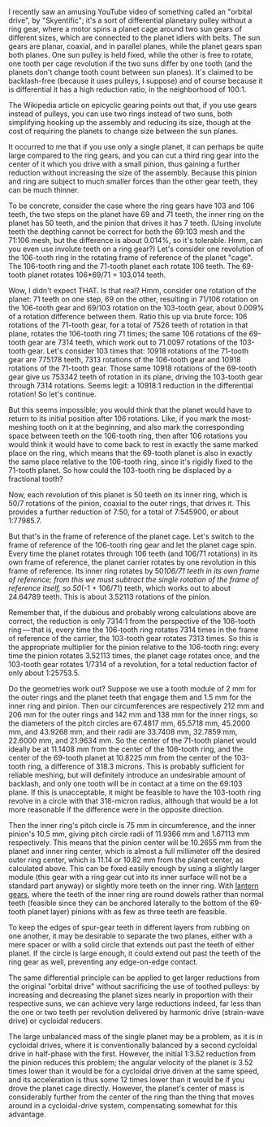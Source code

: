 I recently saw an amusing YouTube video of something called an
"orbital drive", by "Skyentific"; it's a sort of differential
planetary pulley without a ring gear, where a motor spins a planet
cage around two sun gears of different sizes, which are connected to
the planet idlers with belts.  The sun gears are planar, coaxial, and
in parallel planes, while the planet gears span both planes.  One sun
pulley is held fixed, while the other is free to rotate, one tooth per
cage revolution if the two suns differ by one tooth (and the planets
don't change tooth count between sun planes).  It's claimed to be
backlash-free (because it uses pulleys, I suppose) and of course
because it is differential it has a high reduction ratio, in the
neighborhood of 100:1.

The Wikipedia article on epicyclic gearing points out that, if you use
gears instead of pulleys, you can use two rings instead of two suns,
both simplifying hooking up the assembly and reducing its size, though
at the cost of requiring the planets to change size between the sun
planes.

It occurred to me that if you use only a single planet, it can perhaps
be quite large compared to the ring gears, and you can cut a third
ring gear into the center of it which you drive with a small pinion,
thus gaining a further reduction without increasing the size of the
assembly.  Because this pinion and ring are subject to much smaller
forces than the other gear teeth, they can be much thinner.

To be concrete, consider the case where the ring gears have 103 and
106 teeth, the two steps on the planet have 69 and 71 teeth, the inner
ring on the planet has 50 teeth, and the pinion that drives it has 7
teeth.  (Using involute teeth the depthing cannot be correct for both
the 69:103 mesh and the 71:106 mesh, but the difference is about
0.014%, so it's tolerable.  Hmm, can you even use involute teeth on a
ring gear?)  Let's consider one revolution of the 106-tooth ring in
the rotating frame of reference of the planet "cage".  The 106-tooth
ring and the 71-tooth planet each rotate 106 teeth.  The 69-tooth
planet rotates 106*69/71 = 103.014 teeth.

Wow, I didn't expect THAT.  Is that real?  Hmm, consider one rotation
of the planet: 71 teeth on one step, 69 on the other, resulting in
71/106 rotation on the 106-tooth gear and 69/103 rotation on the
103-tooth gear, about 0.009% of a rotation difference between them.
Ratio this up via brute force: 106 rotations of the 71-tooth gear, for
a total of 7526 teeth of rotation in that plane, rotates the 106-tooth
ring 71 times; the same 106 rotations of the 69-tooth gear are 7314
teeth, which work out to 71.0097 rotations of the 103-tooth gear.
Let's consider 103 times that: 10918 rotations of the 71-tooth gear
are 775178 teeth, 7313 rotations of the 106-tooth gear and 10918
rotations of the 71-tooth gear.  Those same 10918 rotations of the
69-tooth gear give us 753342 teeth of rotation in its plane, driving
the 103-tooth gear through 7314 rotations.  Seems legit: a 10918:1
reduction in the differential rotation!  So let's continue.

But this seems impossible; you would think that the planet would have
to return to its initial position after 106 rotations.  Like, if you
mark the most-meshing tooth on it at the beginning, and also mark the
corresponding space between teeth on the 106-tooth ring, then after
106 rotations you would think it would have to come back to rest in
exactly the same marked place on the ring, which means that the
69-tooth planet is also in exactly the same place relative to the
106-tooth ring, since it's rigidly fixed to the 71-tooth planet.  So
how could the 103-tooth ring be displaced by a fractional tooth?

Now, each revolution of this planet is 50 teeth on its inner ring,
which is 50/7 rotations of the pinion, coaxial to the outer rings,
that drives it.  This provides a further reduction of 7:50, for a
total of 7:545900, or about 1:77985.7.

But that's in the frame of reference of the planet cage.  Let's switch
to the frame of reference of the 106-tooth ring gear and let the
planet cage spin.  Every time the planet rotates through 106 teeth
(and 106/71 rotations) in its own frame of reference, the planet
carrier rotates by one revolution in this frame of reference.  Its
inner ring rotates by 50*106/71 teeth in its own frame of reference;
from this we must subtract the single rotation of the frame of
reference itself, so 50*(-1 + 106/71) teeth, which works out to about
24.64789 teeth.  This is about 3.52113 rotations of the pinion.

Remember that, if the dubious and probably wrong calculations above
are correct, the reduction is only 7314:1 from the perspective of the
106-tooth ring — that is, every time the 106-tooth ring rotates 7314
times in the frame of reference of the carrier, the 103-tooth gear
rotates 7313 times.  So this is the appropriate multiplier for the
pinion relative to the 106-tooth ring: every time the pinion rotates
3.52113 times, the planet cage rotates once, and the 103-tooth gear
rotates 1/7314 of a revolution, for a total reduction factor of only
about 1:25753.5.

Do the geometries work out?  Suppose we use a tooth module of 2 mm for
the outer rings and the planet teeth that engage them and 1.5 mm for
the inner ring and pinion.  Then our circumferences are respectively
212 mm and 206 mm for the outer rings and 142 mm and 138 mm for the
inner rings, so the diameters of the pitch circles are 67.4817 mm,
65.5718 mm, 45.2000 mm, and 43.9268 mm, and their radii are 33.7408
mm, 32.7859 mm, 22.6000 mm, and 21.9634 mm.  So the center of the
71-tooth planet would ideally be at 11.1408 mm from the center of the
106-tooth ring, and the center of the 69-tooth planet at 10.8225 mm
from the center of the 103-tooth ring, a difference of 318.3 microns.
This is probably sufficient for reliable meshing, but will definitely
introduce an undesirable amount of backlash, and only one tooth will
be in contact at a time on the 69:103 plane.  If this is unacceptable,
it might be feasible to have the 103-tooth ring revolve in a circle
with that 318-micron radius, although that would be a lot more
reasonable if the difference were in the opposite direction.

Then the inner ring's pitch circle is 75 mm in circumference, and the
inner pinion's 10.5 mm, giving pitch circle radii of 11.9366 mm and
1.67113 mm respectively.  This means that the pinion center will be
10.2655 mm from the planet and inner ring center, which is almost a
full millimeter off the desired outer ring center, which is 11.14 or
10.82 mm from the planet center, as calculated above.  This can be
fixed easily enough by using a slightly larger module (this gear with
a ring gear cut into its inner surface will not be a standard part
anyway) or slightly more teeth on the inner ring.  With [lantern
gears](lantern-gears.md), where the teeth of the inner ring are round
dowels rather than normal teeth (feasible since they can be anchored
laterally to the bottom of the 69-tooth planet layer) pinions with as
few as three teeth are feasible.

To keep the edges of spur-gear teeth in different layers from rubbing
on one another, it may be desirable to separate the two planes, either
with a mere spacer or with a solid circle that extends out past the
teeth of either planet.  If the circle is large enough, it could
extend out past the teeth of the ring gear as well, preventing any
edge-on-edge contact.

The same differential principle can be applied to get larger
reductions from the original "orbital drive" without sacrificing the
use of toothed pulleys: by increasing and decreasing the planet sizes
nearly in proportion with their respective suns, we can achieve very
large reductions indeed, far less than the one or two teeth per
revolution delivered by harmonic drive (strain-wave drive) or
cycloidal reducers.

The large unbalanced mass of the single planet may be a problem, as it
is in cycloidal drives, where it is conventionally balanced by a
second cycloidal drive in half-phase with the first.  However, the
initial 1:3.52 reduction from the pinion reduces this problem; the
angular velocity of the planet is 3.52 times lower than it would be
for a cycloidal drive driven at the same speed, and its acceleration
is thus some 12 times lower than it would be if you drove the planet
cage directly.  However, the planet's center of mass is considerably
further from the center of the ring than the thing that moves around
in a cycloidal-drive system, compensating somewhat for this advantage.